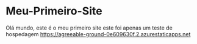 # Meu-Primeiro-Site
Olá mundo, este é o meu primeiro site
este foi apenas um teste de hospedagem https://agreeable-ground-0e609630f.2.azurestaticapps.net
